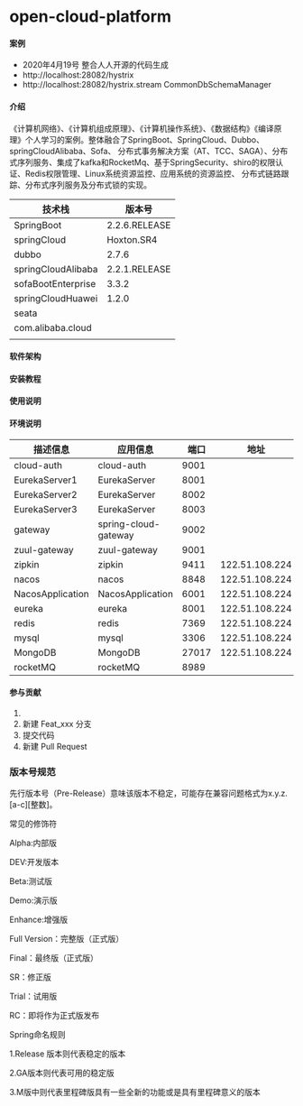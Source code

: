 # open-cloud-platform

#### 案例

* 2020年4月19号 整合人人开源的代码生成
* http://localhost:28082/hystrix
* http://localhost:28082/hystrix.stream
  CommonDbSchemaManager

#### 介绍

《计算机网络》、《计算机组成原理》、《计算机操作系统》、《数据结构》《编译原理》 ​ 个人学习的案例。整体融合了SpringBoot、SpringCloud、Dubbo、springCloudAlibaba、Sofa、
分布式事务解决方案（AT、TCC、SAGA）、分布式序列服务、集成了kafka和RocketMq、基于SpringSecurity、shiro的权限认证、Redis权限管理、Linux系统资源监控、应用系统的资源监控、
分布式链路跟踪、分布式序列服务及分布式锁的实现。

| 技术栈             | 版本号        |
| ------------------ | ------------- |
| SpringBoot         | 2.2.6.RELEASE |
| springCloud        | Hoxton.SR4    |
| dubbo              | 2.7.6         |
| springCloudAlibaba | 2.2.1.RELEASE |
| sofaBootEnterprise | 3.3.2         |
| springCloudHuawei  | 1.2.0         |
| seata              |               |
| com.alibaba.cloud  |               |
|                    |               |

#### 软件架构

#### 安装教程

#### 使用说明

#### 环境说明

| 描述信息 | 应用信息 | 端口 | 地址 |
| --- | ---| --- | --- |
| cloud-auth | cloud-auth | 9001  |  |
| EurekaServer1 | EurekaServer | 8001  |  |
| EurekaServer2 | EurekaServer | 8002  |  |
| EurekaServer3 | EurekaServer | 8003  |  |
| gateway | spring-cloud-gateway | 9002  |  |
| zuul-gateway | zuul-gateway | 9001  |  |
| zipkin | zipkin | 9411  |122.51.108.224  |
| nacos | nacos | 8848  |122.51.108.224  |
| NacosApplication | NacosApplication | 6001  |122.51.108.224  |
| eureka | eureka | 8001  | 122.51.108.224 |
| redis | redis | 7369  | 122.51.108.224 |
| mysql | mysql | 3306  | 122.51.108.224 |
| MongoDB |  MongoDB | 27017  | 122.51.108.224 |
| rocketMQ | rocketMQ | 8989  |  |

#### 参与贡献

1.
2. 新建 Feat_xxx 分支
3. 提交代码
4. 新建 Pull Request

### 版本号规范

先行版本号（Pre-Release）意味该版本不稳定，可能存在兼容问题格式为x.y.z.[a-c][整数]。

常见的修饰符

Alpha:内部版

DEV:开发版本

Beta:测试版

Demo:演示版

Enhance:增强版

Full Version：完整版（正式版）

Final：最终版（正式版）

SR：修正版

Trial：试用版

RC：即将作为正式版发布

Spring命名规则

1.Release 版本则代表稳定的版本

2.GA版本则代表可用的稳定版

3.M版中则代表里程碑版具有一些全新的功能或是具有里程碑意义的版本